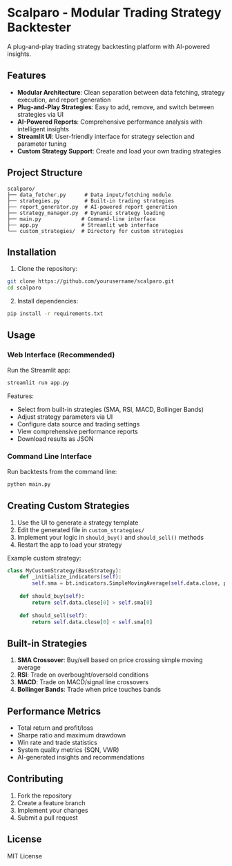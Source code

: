 # Scalparo - Modular Trading Strategy Backtester

A plug-and-play trading strategy backtesting platform with AI-powered insights.

## Features

- **Modular Architecture**: Clean separation between data fetching, strategy execution, and report generation
- **Plug-and-Play Strategies**: Easy to add, remove, and switch between strategies via UI
- **AI-Powered Reports**: Comprehensive performance analysis with intelligent insights
- **Streamlit UI**: User-friendly interface for strategy selection and parameter tuning
- **Custom Strategy Support**: Create and load your own trading strategies

## Project Structure

```
scalparo/
├── data_fetcher.py      # Data input/fetching module
├── strategies.py        # Built-in trading strategies
├── report_generator.py  # AI-powered report generation
├── strategy_manager.py  # Dynamic strategy loading
├── main.py             # Command-line interface
├── app.py              # Streamlit web interface
└── custom_strategies/  # Directory for custom strategies
```

## Installation

1. Clone the repository:
```bash
git clone https://github.com/yourusername/scalparo.git
cd scalparo
```

2. Install dependencies:
```bash
pip install -r requirements.txt
```

## Usage

### Web Interface (Recommended)

Run the Streamlit app:
```bash
streamlit run app.py
```

Features:
- Select from built-in strategies (SMA, RSI, MACD, Bollinger Bands)
- Adjust strategy parameters via UI
- Configure data source and trading settings
- View comprehensive performance reports
- Download results as JSON

### Command Line Interface

Run backtests from the command line:
```bash
python main.py
```

## Creating Custom Strategies

1. Use the UI to generate a strategy template
2. Edit the generated file in `custom_strategies/`
3. Implement your logic in `should_buy()` and `should_sell()` methods
4. Restart the app to load your strategy

Example custom strategy:
```python
class MyCustomStrategy(BaseStrategy):
    def _initialize_indicators(self):
        self.sma = bt.indicators.SimpleMovingAverage(self.data.close, period=20)
    
    def should_buy(self):
        return self.data.close[0] > self.sma[0]
    
    def should_sell(self):
        return self.data.close[0] < self.sma[0]
```

## Built-in Strategies

1. **SMA Crossover**: Buy/sell based on price crossing simple moving average
2. **RSI**: Trade on overbought/oversold conditions
3. **MACD**: Trade on MACD/signal line crossovers
4. **Bollinger Bands**: Trade when price touches bands

## Performance Metrics

- Total return and profit/loss
- Sharpe ratio and maximum drawdown
- Win rate and trade statistics
- System quality metrics (SQN, VWR)
- AI-generated insights and recommendations

## Contributing

1. Fork the repository
2. Create a feature branch
3. Implement your changes
4. Submit a pull request

## License

MIT License
